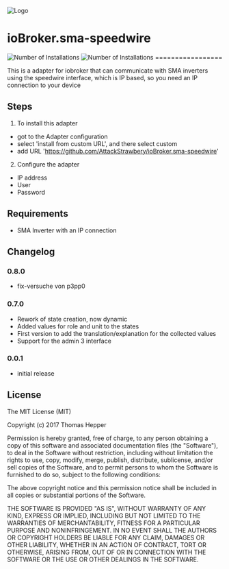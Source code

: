 ![Logo](admin/sma.png)
# ioBroker.sma-speedwire
![Number of Installations](http://iobroker.live/badges/sma-speedwire-installed.svg) ![Number of Installations](http://iobroker.live/badges/sma-speedwire-stable.svg) =================

This is a adapter for iobroker that can communicate with SMA inverters using the speedwire interface, which is IP based, so you need an IP connection to your device

## Steps 
1. To install this adapter
* got to the Adapter configuration
* select 'install from custom URL', and there select custom
* add URL 'https://github.com/AttackStrawbery/ioBroker.sma-speedwire'

2. Configure the adapter
* IP address
* User
* Password

## Requirements
* SMA Inverter with an IP connection   

## Changelog

### 0.8.0
* fix-versuche von p3pp0

### 0.7.0
* Rework of state creation, now dynamic
* Added values for role and unit to the states
* First version to add the translation/explanation for the collected values
* Support for the admin 3 interface

### 0.0.1
* initial release

## License
The MIT License (MIT)

Copyright (c) 2017 Thomas Hepper <thomasAThepperDOTeu>

Permission is hereby granted, free of charge, to any person obtaining a copy
of this software and associated documentation files (the "Software"), to deal
in the Software without restriction, including without limitation the rights
to use, copy, modify, merge, publish, distribute, sublicense, and/or sell
copies of the Software, and to permit persons to whom the Software is
furnished to do so, subject to the following conditions:

The above copyright notice and this permission notice shall be included in
all copies or substantial portions of the Software.

THE SOFTWARE IS PROVIDED "AS IS", WITHOUT WARRANTY OF ANY KIND, EXPRESS OR
IMPLIED, INCLUDING BUT NOT LIMITED TO THE WARRANTIES OF MERCHANTABILITY,
FITNESS FOR A PARTICULAR PURPOSE AND NONINFRINGEMENT. IN NO EVENT SHALL THE
AUTHORS OR COPYRIGHT HOLDERS BE LIABLE FOR ANY CLAIM, DAMAGES OR OTHER
LIABILITY, WHETHER IN AN ACTION OF CONTRACT, TORT OR OTHERWISE, ARISING FROM,
OUT OF OR IN CONNECTION WITH THE SOFTWARE OR THE USE OR OTHER DEALINGS IN
THE SOFTWARE.
